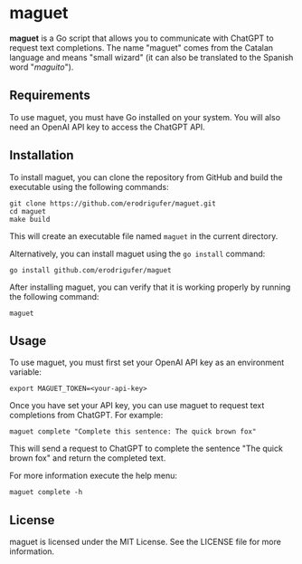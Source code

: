 # maguet

**maguet** is a Go script that allows you to communicate with ChatGPT to request text completions.
The name "maguet" comes from the Catalan language and means "small wizard" (it can also be translated to the Spanish word "_maguito_").

## Requirements

To use maguet, you must have Go installed on your system.
You will also need an OpenAI API key to access the ChatGPT API.

## Installation

To install maguet, you can clone the repository from GitHub and build the executable using the following commands:

```
git clone https://github.com/erodrigufer/maguet.git
cd maguet
make build
```

This will create an executable file named `maguet` in the current directory.

Alternatively, you can install maguet using the `go install` command:

```
go install github.com/erodrigufer/maguet
```

After installing maguet, you can verify that it is working properly by running the following command:

```
maguet
```

## Usage

To use maguet, you must first set your OpenAI API key as an environment variable:

```
export MAGUET_TOKEN=<your-api-key>
```

Once you have set your API key, you can use maguet to request text completions from ChatGPT. For example:

```
maguet complete "Complete this sentence: The quick brown fox"
```

This will send a request to ChatGPT to complete the sentence "The quick brown fox" and return the completed text.

For more information execute the help menu:

```
maguet complete -h
```

## License

maguet is licensed under the MIT License. See the LICENSE file for more information.
